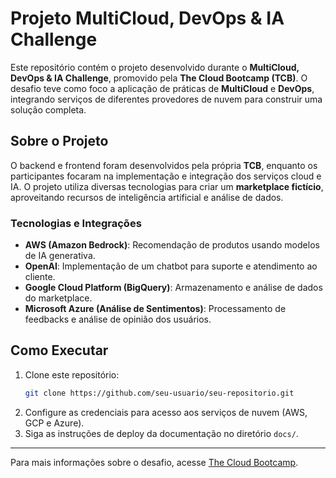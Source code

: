 # Projeto MultiCloud, DevOps & IA Challenge

Este repositório contém o projeto desenvolvido durante o **MultiCloud, DevOps & IA Challenge**, promovido pela **The Cloud Bootcamp (TCB)**. O desafio teve como foco a aplicação de práticas de **MultiCloud** e **DevOps**, integrando serviços de diferentes provedores de nuvem para construir uma solução completa.

## Sobre o Projeto

O backend e frontend foram desenvolvidos pela própria **TCB**, enquanto os participantes focaram na implementação e integração dos serviços cloud e IA. O projeto utiliza diversas tecnologias para criar um **marketplace fictício**, aproveitando recursos de inteligência artificial e análise de dados.

### Tecnologias e Integrações

- **AWS (Amazon Bedrock)**: Recomendação de produtos usando modelos de IA generativa.
- **OpenAI**: Implementação de um chatbot para suporte e atendimento ao cliente.
- **Google Cloud Platform (BigQuery)**: Armazenamento e análise de dados do marketplace.
- **Microsoft Azure (Análise de Sentimentos)**: Processamento de feedbacks e análise de opinião dos usuários.


## Como Executar

1. Clone este repositório:
   ```sh
   git clone https://github.com/seu-usuario/seu-repositorio.git
   ```
2. Configure as credenciais para acesso aos serviços de nuvem (AWS, GCP e Azure).
3. Siga as instruções de deploy da documentação no diretório `docs/`.

---

Para mais informações sobre o desafio, acesse [The Cloud Bootcamp](https://thecloudbootcamp.com).

